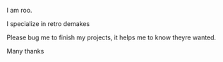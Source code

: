 I am roo.

I specialize in retro demakes

Please bug me to finish my projects, it helps me to know theyre wanted.

Many thanks
